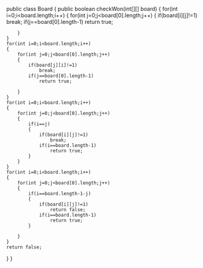 ﻿
public class Board {
	public boolean checkWon(int[][] board)
	{
	for(int i=0;i<board.length;i++)
	{
		for(int j=0;j<board[0].length;j++)
		{
			if(board[i][j]!=1)
				break;
			if(j==board[0].length-1)
				return true;
				
		}
	}
	for(int i=0;i<board.length;i++)
	{
		for(int j=0;j<board[0].length;j++)
		{
			if(board[j][i]!=1)
				break;
			if(j==board[0].length-1)
				return true;
				
		}
	}
	for(int i=0;i<board.length;i++)
	{
		for(int j=0;j<board[0].length;j++)
		{
			if(i==j)
			{
				if(board[i][j]!=1)
					break;
				if(i==board.length-1)
					return true;
			}
		}
	}
	for(int i=0;i<board.length;i++)
	{
		for(int j=0;j<board[0].length;j++)
		{
			if(i==board.length-1-j)
			{
				if(board[i][j]!=1)
					return false;
				if(i==board.length-1)
					return true;
			}
				
		}
	}
	return false;
	
}
}
